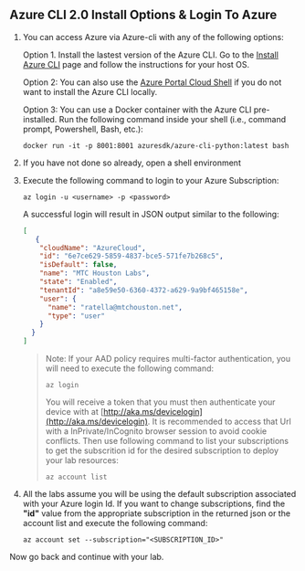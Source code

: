 ## Azure CLI 2.0 Install Options & Login To Azure

1. You can access Azure via Azure-cli with any of the following options:
    
    Option 1. Install the lastest version of the Azure CLI.  Go to the [Install Azure CLI](https://docs.microsoft.com/en-us/cli/azure/install-azure-cli?view=azure-cli-latest) page and follow the instructions for your host OS.
    
    Option 2: You can also use the [Azure Portal Cloud Shell](https://docs.microsoft.com/en-us/azure/cloud-shell/overview?view=azure-cli-latest) if you do not want to install the Azure CLI locally.

    Option 3: You can use a Docker container with the Azure CLI pre-installed.  Run the following command inside your shell (i.e., command prompt, Powershell, Bash, etc.):
      ```
      docker run -it -p 8001:8001 azuresdk/azure-cli-python:latest bash 
      ```
2. If you have not done so already, open a shell environment

3. Execute the following command to login to your Azure Subscription:
    
    ```
    az login -u <username> -p <password>
    ```
    A successful login will result in JSON output similar to the following:
    
    ```json
    [
       {
        "cloudName": "AzureCloud",
        "id": "6e7ce629-5859-4837-bce5-571fe7b268c5",
        "isDefault": false,
        "name": "MTC Houston Labs",
        "state": "Enabled",
        "tenantId": "a8e59e50-6360-4372-a629-9a9bf465158e",
        "user": {
          "name": "ratella@mtchouston.net",
          "type": "user"
        }
      }
    ]
    
    ```
    > Note:  If your AAD policy requires multi-factor authentication, you will need to execute the following command:
    > ```
    > az login
    > ```
    > You will receive a token that you must then authenticate your device with at [http://aka.ms/devicelogin](http://aka.ms/devicelogin).  It is recommended to access that Url with a InPrivate/InCognito browser session to avoid cookie conflicts.
    Then use following command to list your subscriptions to get the subscrition id for the desired subscription to deploy your lab resources:
    > ```
    > az account list
    > ```
4. All the labs assume you will be using the default subscription associated with your Azure login Id.  If you want to change subscriptions, find the **"id"** value from the appropriate subscription in the returned json or the account list and execute the following command:
    ```
    az account set --subscription="<SUBSCRIPTION_ID>"

Now go back and continue with your lab.

